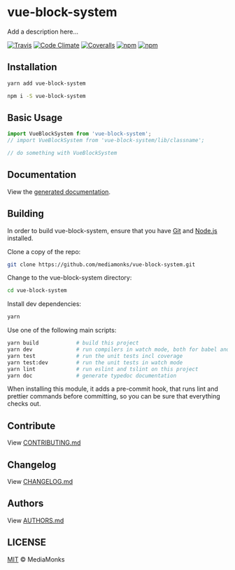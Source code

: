 # vue-block-system

Add a description here...

[![Travis](https://img.shields.io/travis/mediamonks/vue-block-system.svg?maxAge=2592000)](https://travis-ci.org/mediamonks/vue-block-system)
[![Code Climate](https://img.shields.io/codeclimate/github/mediamonks/vue-block-system.svg?maxAge=2592000)](https://codeclimate.com/github/mediamonks/vue-block-system)
[![Coveralls](https://img.shields.io/coveralls/mediamonks/vue-block-system.svg?maxAge=2592000)](https://coveralls.io/github/mediamonks/vue-block-system?branch=master)
[![npm](https://img.shields.io/npm/v/vue-block-system.svg?maxAge=2592000)](https://www.npmjs.com/package/vue-block-system)
[![npm](https://img.shields.io/npm/dm/vue-block-system.svg?maxAge=2592000)](https://www.npmjs.com/package/vue-block-system)

## Installation

```sh
yarn add vue-block-system
```

```sh
npm i -S vue-block-system
```


## Basic Usage

```ts
import VueBlockSystem from 'vue-block-system';
// import VueBlockSystem from 'vue-block-system/lib/classname';

// do something with VueBlockSystem
```


## Documentation

View the [generated documentation](http://mediamonks.github.io/vue-block-system/).


## Building

In order to build vue-block-system, ensure that you have [Git](http://git-scm.com/downloads)
and [Node.js](http://nodejs.org/) installed.

Clone a copy of the repo:
```sh
git clone https://github.com/mediamonks/vue-block-system.git
```

Change to the vue-block-system directory:
```sh
cd vue-block-system
```

Install dev dependencies:
```sh
yarn
```

Use one of the following main scripts:
```sh
yarn build            # build this project
yarn dev              # run compilers in watch mode, both for babel and typescript
yarn test             # run the unit tests incl coverage
yarn test:dev         # run the unit tests in watch mode
yarn lint             # run eslint and tslint on this project
yarn doc              # generate typedoc documentation
```

When installing this module, it adds a pre-commit hook, that runs lint and prettier commands
before committing, so you can be sure that everything checks out.


## Contribute

View [CONTRIBUTING.md](./CONTRIBUTING.md)


## Changelog

View [CHANGELOG.md](./CHANGELOG.md)


## Authors

View [AUTHORS.md](./AUTHORS.md)


## LICENSE

[MIT](./LICENSE) © MediaMonks


